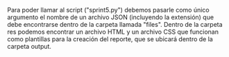 Para poder llamar al script ("sprint5.py") debemos pasarle como único argumento el nombre de un archivo JSON (incluyendo la extensión) que debe encontrarse dentro de la carpeta llamada "files". Dentro de la carpeta res podemos encontrar un archivo HTML y un archivo CSS que funcionan como plantillas para la creación del reporte, que se ubicará dentro de la carpeta output.